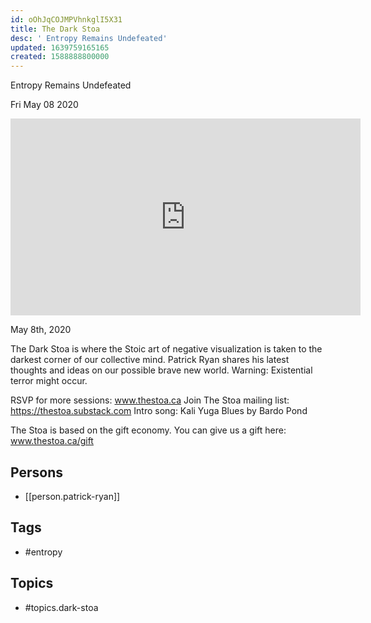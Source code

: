 ```yaml
---
id: oOhJqCOJMPVhnkglI5X31
title: The Dark Stoa
desc: ' Entropy Remains Undefeated'
updated: 1639759165165
created: 1588888800000
---
```



 Entropy Remains Undefeated

Fri May 08 2020

<iframe width="560" height="315" src="https://www.youtube.com/embed/h6xnYsV8C8s" title="The Dark Stoa: Entropy Remains Undefeated w/ Patrick Ryan" frameborder="0" allow="accelerometer; autoplay; clipboard-write; encrypted-media; gyroscope; picture-in-picture" allowfullscreen ></iframe>

May 8th, 2020

The Dark Stoa is where the Stoic art of negative visualization is taken to the darkest corner of our collective mind. Patrick Ryan shares his latest thoughts and ideas on our possible brave new world. Warning: Existential terror might occur.

RSVP for more sessions: www.thestoa.ca
Join The Stoa mailing list: https://thestoa.substack.com
Intro song: Kali Yuga Blues by Bardo Pond

The Stoa is based on the gift economy. You can give us a gift here: www.thestoa.ca/gift

## Persons

- [[person.patrick-ryan]]

## Tags

- #entropy

## Topics

- #topics.dark-stoa

